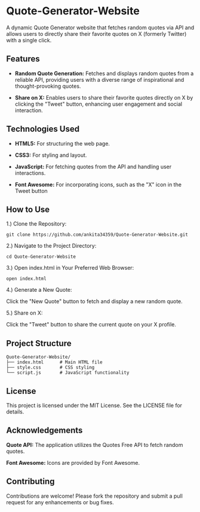 # Quote-Generator-Website

A dynamic Quote Generator website that fetches random quotes via API and allows users to directly share their favorite quotes on X (formerly Twitter) with a single click.

## Features

- **Random Quote Generation:** Fetches and displays random quotes from a reliable API, providing users with a diverse range of inspirational and thought-provoking quotes.

- **Share on X:** Enables users to share their favorite quotes directly on X by clicking the "Tweet" button, enhancing user engagement and social interaction.

## Technologies Used

- **HTML5:** For structuring the web page.

- **CSS3:** For styling and layout.

- **JavaScript:** For fetching quotes from the API and handling user interactions.

- **Font Awesome:** For incorporating icons, such as the "X" icon in the Tweet button

## How to Use

1.) Clone the Repository: 
```
git clone https://github.com/ankita34359/Quote-Generator-Website.git
```

2.) Navigate to the Project Directory:
```
cd Quote-Generator-Website
```

3.) Open index.html in Your Preferred Web Browser:
```
open index.html
```
4.) Generate a New Quote:

Click the "New Quote" button to fetch and display a new random quote.

5.) Share on X:

Click the "Tweet" button to share the current quote on your X profile.

## Project Structure

```
Quote-Generator-Website/
├── index.html      # Main HTML file
├── style.css       # CSS styling
└── script.js       # JavaScript functionality
```

## License

This project is licensed under the MIT License. See the LICENSE file for details.

## Acknowledgements

**Quote API:** The application utilizes the Quotes Free API to fetch random quotes.

**Font Awesome:** Icons are provided by Font Awesome.

## Contributing

Contributions are welcome! Please fork the repository and submit a pull request for any enhancements or bug fixes.
